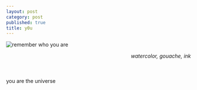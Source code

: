 ```yaml
---
layout: post
category: post
published: true
title: y0u
---
```

![remember who you are]({{site.baseurl}}/media/y0u.jpeg)
<!--more-->
<span class='date' style='float:right;'>*watercolor, gouache, ink*</span>  \
  \
  \
  \
you are the universe
